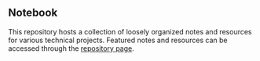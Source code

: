 Notebook
--------

This repository hosts a collection of loosely organized notes and resources
for various technical projects. Featured notes and resources can be accessed
through the [repository page](https://nfinit.github.io/notebook/).

